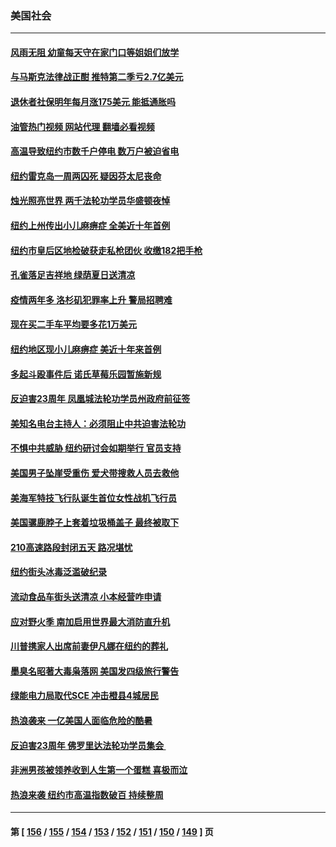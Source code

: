 ### 美国社会
---
#### [风雨无阻 幼童每天守在家门口等姐姐们放学](../../pages/ncid1078160/n13786938.md?07230445) 
#### [与马斯克法律战正酣 推特第二季亏2.7亿美元](../../pages/ncid1078160/n13787258.md?07230445) 
#### [退休者社保明年每月涨175美元 能抵通胀吗](../../pages/ncid1078160/n13786545.md?07230445) 
#### [油管热门视频 网站代理 翻墙必看视频](http://209.222.30.114:81/youtube.html?07230445)
#### [高温导致纽约市数千户停电 数万户被迫省电](../../pages/ncid1078160/n13786765.md?07230445) 
#### [纽约雷克岛一周两囚死 疑因芬太尼丧命](../../pages/ncid1078160/n13786775.md?07230445) 
#### [烛光照亮世界  两千法轮功学员华盛顿夜悼](../../pages/ncid1078160/n13786496.md?07230445) 
#### [纽约上州传出小儿麻痹症 全美近十年首例](../../pages/ncid1078160/n13786767.md?07230445) 
#### [纽约市皇后区地检破获走私枪团伙 收缴182把手枪](../../pages/ncid1078160/n13786758.md?07230445) 
#### [孔雀落足吉祥地 绿荫夏日送清凉](../../pages/ncid1078160/n13786797.md?07230445) 
#### [疫情两年多 洛杉矶犯罪率上升 警局招聘难](../../pages/ncid1078160/n13786650.md?07230445) 
#### [现在买二手车平均要多花1万美元](../../pages/ncid1078160/n13786508.md?07230445) 
#### [纽约地区现小儿麻痹症 美近十年来首例](../../pages/ncid1078160/n13786502.md?07230445) 
#### [多起斗殴事件后 诺氏草莓乐园暂施新规](../../pages/ncid1078160/n13786479.md?07230445) 
#### [反迫害23周年 凤凰城法轮功学员州政府前征签](../../pages/ncid1078160/n13786397.md?07230445) 
#### [美知名电台主持人：必须阻止中共迫害法轮功](../../pages/ncid1078160/n13786253.md?07230445) 
#### [不惧中共威胁 纽约研讨会如期举行 官员支持](../../pages/ncid1078160/n13786318.md?07230445) 
#### [美国男子坠崖受重伤 爱犬带搜救人员去救他](../../pages/ncid1078160/n13786036.md?07230445) 
#### [美海军特技飞行队诞生首位女性战机飞行员](../../pages/ncid1078160/n13785819.md?07230445) 
#### [美国骡鹿脖子上套着垃圾桶盖子 最终被取下](../../pages/ncid1078160/n13785816.md?07230445) 
#### [210高速路段封闭五天 路况堪忧](../../pages/ncid1078160/n13785739.md?07230445) 
#### [纽约街头冰毒泛滥破纪录](../../pages/ncid1078160/n13785921.md?07230445) 
#### [流动食品车街头送清凉 小本经营咋申请](../../pages/ncid1078160/n13785720.md?07230445) 
#### [应对野火季 南加启用世界最大消防直升机](../../pages/ncid1078160/n13785678.md?07230445) 
#### [川普携家人出席前妻伊凡娜在纽约的葬礼](../../pages/ncid1078160/n13785636.md?07230445) 
#### [墨臭名昭著大毒枭落网 美国发四级旅行警告](../../pages/ncid1078160/n13785590.md?07230445) 
#### [绿能电力局取代SCE 冲击橙县4城居民](../../pages/ncid1078160/n13785561.md?07230445) 
#### [热浪袭来 一亿美国人面临危险的酷暑](../../pages/ncid1078160/n13785443.md?07230445) 
#### [反迫害23周年 佛罗里达法轮功学员集会 ](../../pages/ncid1078160/n13784734.md?07230445) 
#### [非洲男孩被领养收到人生第一个蛋糕 喜极而泣](../../pages/ncid1078160/n13785164.md?07230445) 
#### [热浪来袭 纽约市高温指数破百 持续整周](../../pages/ncid1078160/n13785077.md?07230445) 

---
#### 第 [ [156](./156.md?07230445) / [155](./155.md?07230445) / [154](./154.md?07230445) / [153](./153.md?07230445) / [152](./152.md?07230445) / [151](./151.md?07230445) / [150](./150.md?07230445) / [149](./149.md?07230445) ] 页
